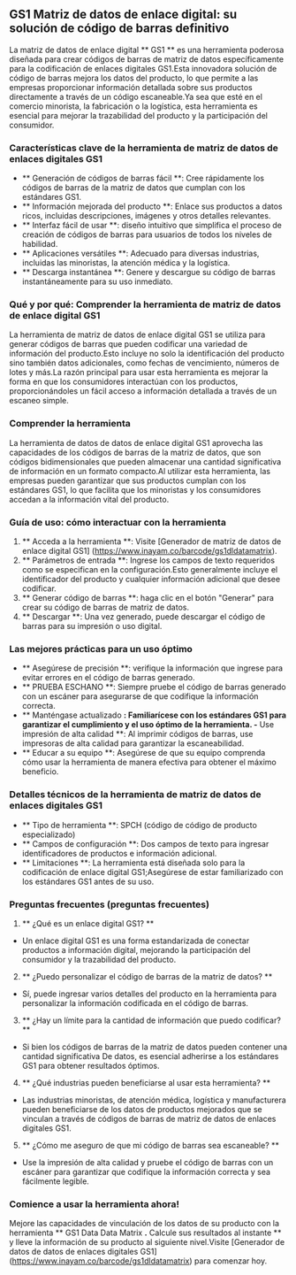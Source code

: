 ## GS1 Matriz de datos de enlace digital: su solución de código de barras definitivo

La matriz de datos de enlace digital ** GS1 ** es una herramienta poderosa diseñada para crear códigos de barras de matriz de datos específicamente para la codificación de enlaces digitales GS1.Esta innovadora solución de código de barras mejora los datos del producto, lo que permite a las empresas proporcionar información detallada sobre sus productos directamente a través de un código escaneable.Ya sea que esté en el comercio minorista, la fabricación o la logística, esta herramienta es esencial para mejorar la trazabilidad del producto y la participación del consumidor.

### Características clave de la herramienta de matriz de datos de enlaces digitales GS1

- ** Generación de códigos de barras fácil **: Cree rápidamente los códigos de barras de la matriz de datos que cumplan con los estándares GS1.
- ** Información mejorada del producto **: Enlace sus productos a datos ricos, incluidas descripciones, imágenes y otros detalles relevantes.
- ** Interfaz fácil de usar **: diseño intuitivo que simplifica el proceso de creación de códigos de barras para usuarios de todos los niveles de habilidad.
- ** Aplicaciones versátiles **: Adecuado para diversas industrias, incluidas las minoristas, la atención médica y la logística.
- ** Descarga instantánea **: Genere y descargue su código de barras instantáneamente para su uso inmediato.

### Qué y por qué: Comprender la herramienta de matriz de datos de enlace digital GS1

La herramienta de matriz de datos de enlace digital GS1 se utiliza para generar códigos de barras que pueden codificar una variedad de información del producto.Esto incluye no solo la identificación del producto sino también datos adicionales, como fechas de vencimiento, números de lotes y más.La razón principal para usar esta herramienta es mejorar la forma en que los consumidores interactúan con los productos, proporcionándoles un fácil acceso a información detallada a través de un escaneo simple.

### Comprender la herramienta

La herramienta de datos de datos de enlace digital GS1 aprovecha las capacidades de los códigos de barras de la matriz de datos, que son códigos bidimensionales que pueden almacenar una cantidad significativa de información en un formato compacto.Al utilizar esta herramienta, las empresas pueden garantizar que sus productos cumplan con los estándares GS1, lo que facilita que los minoristas y los consumidores accedan a la información vital del producto.

### Guía de uso: cómo interactuar con la herramienta

1. ** Acceda a la herramienta **: Visite [Generador de matriz de datos de enlace digital GS1] (https://www.inayam.co/barcode/gs1dldatamatrix).
2. ** Parámetros de entrada **: Ingrese los campos de texto requeridos como se especifican en la configuración.Esto generalmente incluye el identificador del producto y cualquier información adicional que desee codificar.
3. ** Generar código de barras **: haga clic en el botón "Generar" para crear su código de barras de matriz de datos.
4. ** Descargar **: Una vez generado, puede descargar el código de barras para su impresión o uso digital.

### Las mejores prácticas para un uso óptimo

- ** Asegúrese de precisión **: verifique la información que ingrese para evitar errores en el código de barras generado.
- ** PRUEBA ESCHANO **: Siempre pruebe el código de barras generado con un escáner para asegurarse de que codifique la información correcta.
- ** Manténgase actualizado **: Familiarícese con los estándares GS1 para garantizar el cumplimiento y el uso óptimo de la herramienta.
-** Use impresión de alta calidad **: Al imprimir códigos de barras, use impresoras de alta calidad para garantizar la escaneabilidad.
- ** Educar a su equipo **: Asegúrese de que su equipo comprenda cómo usar la herramienta de manera efectiva para obtener el máximo beneficio.

### Detalles técnicos de la herramienta de matriz de datos de enlaces digitales GS1

- ** Tipo de herramienta **: SPCH (código de código de producto especializado)
- ** Campos de configuración **: Dos campos de texto para ingresar identificadores de productos e información adicional.
- ** Limitaciones **: La herramienta está diseñada solo para la codificación de enlace digital GS1;Asegúrese de estar familiarizado con los estándares GS1 antes de su uso.

### Preguntas frecuentes (preguntas frecuentes)

1. ** ¿Qué es un enlace digital GS1? **
- Un enlace digital GS1 es una forma estandarizada de conectar productos a información digital, mejorando la participación del consumidor y la trazabilidad del producto.

2. ** ¿Puedo personalizar el código de barras de la matriz de datos? **
- Sí, puede ingresar varios detalles del producto en la herramienta para personalizar la información codificada en el código de barras.

3. ** ¿Hay un límite para la cantidad de información que puedo codificar? **
- Si bien los códigos de barras de la matriz de datos pueden contener una cantidad significativa De datos, es esencial adherirse a los estándares GS1 para obtener resultados óptimos.

4. ** ¿Qué industrias pueden beneficiarse al usar esta herramienta? **
- Las industrias minoristas, de atención médica, logística y manufacturera pueden beneficiarse de los datos de productos mejorados que se vinculan a través de códigos de barras de matriz de datos de enlaces digitales GS1.

5. ** ¿Cómo me aseguro de que mi código de barras sea escaneable? **
- Use la impresión de alta calidad y pruebe el código de barras con un escáner para garantizar que codifique la información correcta y sea fácilmente legible.

### Comience a usar la herramienta ahora!

Mejore las capacidades de vinculación de los datos de su producto con la herramienta ** GS1 Data Data Matrix **.** Calcule sus resultados al instante ** y lleve la información de su producto al siguiente nivel.Visite [Generador de datos de datos de enlaces digitales GS1] (https://www.inayam.co/barcode/gs1dldatamatrix) para comenzar hoy.